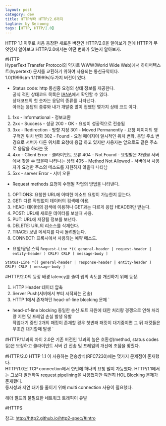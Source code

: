 ```yaml
---
layout: post
category: dev
title: HTTP부터 HTTP/2.0까지
tagline: by Seㅈoong
tags: [HTTP, HTTP/2.0]
---
```

HTTP 1.1 이후로 처음 등장한 새로운 버전인 HTTP/2.0을 알아보기 전에 
HTTP가 무엇인지 알아보고 HTTP/2.0에서는 어떤 변화가 있는지 알아보자.
<!--more-->




#HTTP<br>
HyperText Transfer Protocol의 약자로 WWW(World Wide Web)에서 하이퍼텍스트(hypertext) 문서를 교환하기 위하여 사용되는 통신규약이다.<br>
1.0(1996s)m 1.1(1999s)두가지 버전이 있다.


- Status code:
http 통신중 요청의 상태 정보를 제공한다.<br>
공식 적인 상태코드 목록은 [IANA](http://www.iana.org/assignments/http-status-codes/http-status-codes.xhtml)에서 확인할 수 있다.<br>
상태코드의 첫 숫자는 응답의 종류를 나타낸다.<br> 
아래는 응답의 종류와 내가 개발중 많이 접했던 몇가지 상태 코드 이다.<br>

1. 1xx - Informational      - 정보교환
2. 2xx - Success            - 성공
200 - OK			        - 요청이 성공적으로 전송됨
3. 3xx - Redirection   	    - 방향 지정
301 - Moved Permanently  - 요청 페이지의 영구적인 위치 변화
302 - Found		        - 요청 페이지이 일시적인 위치 변화, 응답 주소 변경으로 서버가 다른 위치로 요청에 응답 하고 있지만 사용자는 앞으로도 같은 주소로 응답을 하라는 뜻
4. 4xx - Client Error       - 클라이언트 오류
404 - Not Found          - 요청받은 자원을 서버에서 찾을 수 없을때 나타나는 상태 
405 - Method Not Allowed - 서버에서 사용자가 요청한 주소의 메소드를 지원하지 않을때 나타남
5. 5xx - server Error       - 서버 오류

- Request methods
요청이 수행될 작업의 방법을 나타낸다.
1. OPTIONS: 요청한 URL에 어떠한 메소드 요청이 가능한지 묻는다.
2. GET: 다른 작업없이 데이터의 검색에 이용.
3. HEAD: 데이터의 검색에 이용하나 GET과는 다르게 응답 HEADER만 받는다.
4. POST: URL에 새로운 데이터를 보낼때 사용.
5. PUT: URL에 저장될 정보를 보낸다.
6. DELETE: URL의 리소스를 삭제한다.
7. TRACE: 보낸 메세지를 다시 돌려받는다.
8. CONNECT: 프록시에서 사용되는 예약 메소드.

- 요청/응답 스펙
`
Request-Line
*(( general-header | request-header | entity-header ) CRLF)
CRLF
[ message-body ]
`

`
Status-Line
*(( general-header | response-header | entity-header ) CRLF)
CRLF
[ message-body ]
`

#HTTP/2.0의 등장 배경
latency를 줄여 웹의 속도를 개선하기 위해 등장.
1. HTTP Header 데이터 압축
2. Server Push(서버에서 부터 시작되는 전송)
3. HTTP 1에서 존재하던 head-of-line blocking 문제
`
- head-of-line blocking 
동일한 송신 포트 자원에 대한 처리량 경쟁으로 인해 처리량 지연 및 프레임 손실 발생 유발<br>
작업대기 중인 2개의 패킷이 존재할 경우 첫번째 패킷이 대기중이면 그 뒤 패킷들은 무조건 대기할때 발생
`

#HTTP/1.1과의 차이
2.0은 기존 버전인 1.1과의 높은 호환성(method, status codes 등)은 보장하고
클라이언트 서버 간 전송 및 프레임의 개선에 초점을 맞췄다.

#HTTP/2.0
HTTP 1.1 이 사용하는 전송방식(RFC7230)에는 몇가지 문제점이 존재했다.<br>
HTTP/1.0은 TCP connection에서 한번에 하나의 요청 많이 가능했다. HTTP/1.1에서는 그보다 발전하여
request pipelining을 사용했지만 여전히 HOL Blocking 문제가 존재했다.<br>
동시성과 지연 대기를 줄이기 위해 multi connection 사용이 필요했다.

헤더 필드의 불필요한 네트워크 트레픽이 유발











#HTTPS<br>


참고: http://http2.github.io/http2-spec/#intro